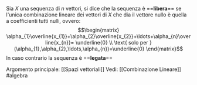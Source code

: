 Sia $X$ una sequenza di $n$ vettori, si dice che la sequenza è ==**libera**== se l'unica combinazione lineare dei vettori di $X$ che dia il vettore nullo è quella a coefficienti tutti nulli, ovvero:$$\begin{matrix} 
\alpha_{1}\overline{x_{1}}+\alpha_{2}\overline{x_{2}}+\ldots+\alpha_{n}\overline{x_{n}}= \underline{0} \\ \text{ solo per } (\alpha_{1},\alpha_{2},\ldots,\alpha_{n})=\underline{0} \end{matrix}$$
In caso contrario la sequenza è ==**legata**==

Argomento principale: [[Spazi vettoriali]]
Vedi: [[Combinazione Lineare]]
#algebra

